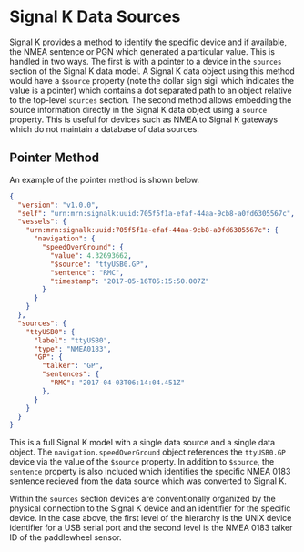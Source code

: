 # Signal K Data Sources

Signal K provides a method to identify the specific device and if available, the NMEA sentence or PGN which generated a
particular value. This is handled in two ways. The first is with a pointer to a device in the `sources` section of the
Signal K data model. A Signal K data object using this method would have a `$source` property (note the dollar sign
sigil which indicates the value is a pointer) which contains a dot separated path to an object relative to the
top-level `sources` section. The second method allows embedding the source information directly in the Signal K data
object using a `source` property. This is useful for devices such as NMEA to Signal K gateways which do not maintain a
database of data sources.

## Pointer Method

An example of the pointer method is shown below.

```json
{
  "version": "v1.0.0",
  "self": "urn:mrn:signalk:uuid:705f5f1a-efaf-44aa-9cb8-a0fd6305567c",
  "vessels": {
    "urn:mrn:signalk:uuid:705f5f1a-efaf-44aa-9cb8-a0fd6305567c": {
      "navigation": {
        "speedOverGround": {
          "value": 4.32693662,
          "$source": "ttyUSB0.GP",
          "sentence": "RMC",
          "timestamp": "2017-05-16T05:15:50.007Z"
        }
      }
    }
  },
  "sources": {
    "ttyUSB0": {
      "label": "ttyUSB0",
      "type": "NMEA0183",
      "GP": {
        "talker": "GP",
        "sentences": {
          "RMC": "2017-04-03T06:14:04.451Z"
        },
      }
    }
  }
}
```

This is a full Signal K model with a single data source and a single data object. The `navigation.speedOverGround`
object references the `ttyUSB0.GP` device via the value of the `$source` property. In addition to `$source`, the
`sentence` property is also included which identifies the specific NMEA 0183 sentence recieved from the data source
which was converted to Signal K.

Within the `sources` section devices are conventionally organized by the physical connection to the Signal K device and
an identifier for the specific device. In the case above, the first level of the hierarchy is the UNIX device
identifier for a USB serial port and the second level is the NMEA 0183 talker ID of the paddlewheel sensor.

